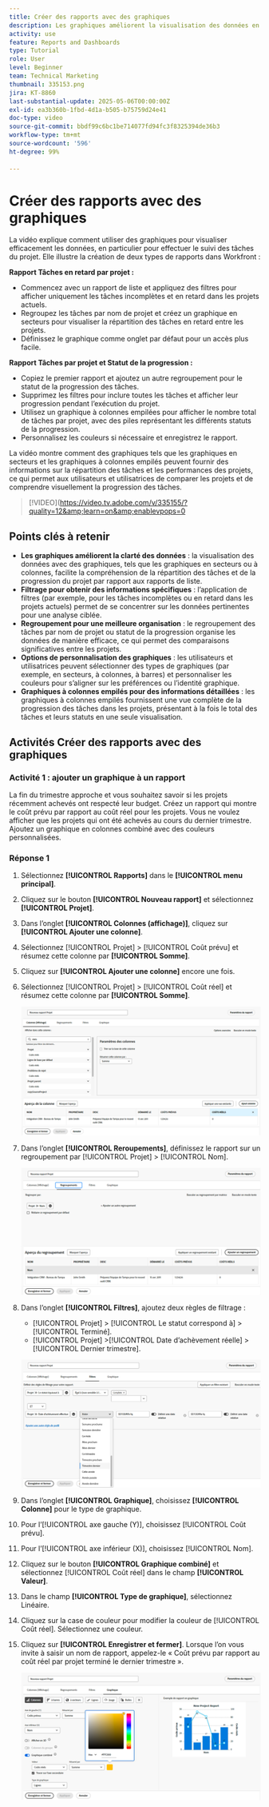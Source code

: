```yaml
---
title: Créer des rapports avec des graphiques
description: Les graphiques améliorent la visualisation des données en organisant les informations sur les données par le biais de filtres, de regroupements et de formats de colonnes empilés personnalisables, ce qui rend l’analyse plus claire et plus exploitable.
activity: use
feature: Reports and Dashboards
type: Tutorial
role: User
level: Beginner
team: Technical Marketing
thumbnail: 335153.png
jira: KT-8860
last-substantial-update: 2025-05-06T00:00:00Z
exl-id: ea3b360b-1fbd-4d1a-b505-b75759d24e41
doc-type: video
source-git-commit: bbdf99c6bc1be714077fd94fc3f8325394de36b3
workflow-type: tm+mt
source-wordcount: '596'
ht-degree: 99%

---
```


# Créer des rapports avec des graphiques

La vidéo explique comment utiliser des graphiques pour visualiser efficacement les données, en particulier pour effectuer le suivi des tâches du projet. Elle illustre la création de deux types de rapports dans Workfront :

**Rapport Tâches en retard par projet :**

* Commencez avec un rapport de liste et appliquez des filtres pour afficher uniquement les tâches incomplètes et en retard dans les projets actuels.
* Regroupez les tâches par nom de projet et créez un graphique en secteurs pour visualiser la répartition des tâches en retard entre les projets.
* Définissez le graphique comme onglet par défaut pour un accès plus facile.

**Rapport Tâches par projet et Statut de la progression :**

* Copiez le premier rapport et ajoutez un autre regroupement pour le statut de la progression des tâches.
* Supprimez les filtres pour inclure toutes les tâches et afficher leur progression pendant l’exécution du projet.
* Utilisez un graphique à colonnes empilées pour afficher le nombre total de tâches par projet, avec des piles représentant les différents statuts de la progression.
* Personnalisez les couleurs si nécessaire et enregistrez le rapport.

La vidéo montre comment des graphiques tels que les graphiques en secteurs et les graphiques à colonnes empilés peuvent fournir des informations sur la répartition des tâches et les performances des projets, ce qui permet aux utilisateurs et utilisatrices de comparer les projets et de comprendre visuellement la progression des tâches.

>[!VIDEO](https://video.tv.adobe.com/v/335155/?quality=12&amp;learn=on&amp;enablevpops=0

## Points clés à retenir

* **Les graphiques améliorent la clarté des données** : la visualisation des données avec des graphiques, tels que les graphiques en secteurs ou à colonnes, facilite la compréhension de la répartition des tâches et de la progression du projet par rapport aux rapports de liste.
* **Filtrage pour obtenir des informations spécifiques** : l’application de filtres (par exemple, pour les tâches incomplètes ou en retard dans les projets actuels) permet de se concentrer sur les données pertinentes pour une analyse ciblée.
* **Regroupement pour une meilleure organisation** : le regroupement des tâches par nom de projet ou statut de la progression organise les données de manière efficace, ce qui permet des comparaisons significatives entre les projets.
* **Options de personnalisation des graphiques** : les utilisateurs et utilisatrices peuvent sélectionner des types de graphiques (par exemple, en secteurs, à colonnes, à barres) et personnaliser les couleurs pour s’aligner sur les préférences ou l’identité graphique.
* **Graphiques à colonnes empilés pour des informations détaillées** : les graphiques à colonnes empilés fournissent une vue complète de la progression des tâches dans les projets, présentant à la fois le total des tâches et leurs statuts en une seule visualisation.


## Activités Créer des rapports avec des graphiques

### Activité 1 : ajouter un graphique à un rapport

La fin du trimestre approche et vous souhaitez savoir si les projets récemment achevés ont respecté leur budget. Créez un rapport qui montre le coût prévu par rapport au coût réel pour les projets. Vous ne voulez afficher que les projets qui ont été achevés au cours du dernier trimestre. Ajoutez un graphique en colonnes combiné avec des couleurs personnalisées.

### Réponse 1

1. Sélectionnez **[!UICONTROL Rapports]** dans le **[!UICONTROL menu principal]**.
1. Cliquez sur le bouton **[!UICONTROL Nouveau rapport]** et sélectionnez **[!UICONTROL Projet]**.
1. Dans l’onglet **[!UICONTROL Colonnes (affichage)]**, cliquez sur **[!UICONTROL Ajouter une colonne]**.
1. Sélectionnez [!UICONTROL Projet] > [!UICONTROL Coût prévu] et résumez cette colonne par **[!UICONTROL Somme]**.
1. Cliquez sur **[!UICONTROL Ajouter une colonne]** encore une fois.
1. Sélectionnez [!UICONTROL Projet] > [!UICONTROL Coût réel] et résumez cette colonne par **[!UICONTROL Somme]**.

   ![Image de l’écran d’ajout de colonnes à un rapport](assets/chart-report-columns.png)

1. Dans l’onglet **[!UICONTROL Reroupements]**, définissez le rapport sur un regroupement par [!UICONTROL Projet] > [!UICONTROL Nom].

   ![Image de l’écran d’ajout de groupes à un rapport](assets/chart-report-groupings.png)

1. Dans l’onglet **[!UICONTROL Filtres]**, ajoutez deux règles de filtrage :

   * [!UICONTROL Projet] > [!UICONTROL Le statut correspond à] > [!UICONTROL Terminé].
   * [!UICONTROL Projet] >[!UICONTROL  Date d’achèvement réelle] > [!UICONTROL Dernier trimestre].

   ![Image de l’écran d’ajout de filtres à un rapport](assets/chart-report-filters.png)

1. Dans l’onglet **[!UICONTROL Graphique]**, choisissez **[!UICONTROL Colonne]** pour le type de graphique.
1. Pour l’[!UICONTROL axe gauche (Y)], choisissez [!UICONTROL Coût prévu].
1. Pour l’[!UICONTROL axe inférieur (X)], choisissez [!UICONTROL Nom].
1. Cliquez sur le bouton **[!UICONTROL Graphique combiné]** et sélectionnez [!UICONTROL Coût réel] dans le champ **[!UICONTROL Valeur]**.
1. Dans le champ **[!UICONTROL Type de graphique]**, sélectionnez Linéaire.
1. Cliquez sur la case de couleur pour modifier la couleur de [!UICONTROL Coût réel]. Sélectionnez une couleur.
1. Cliquez sur **[!UICONTROL Enregistrer et fermer]**. Lorsque l’on vous invite à saisir un nom de rapport, appelez-le « Coût prévu par rapport au coût réel par projet terminé le dernier trimestre ».

   ![Image de l’écran d’ajout d’un graphique à un rapport](assets/chart-report-chart.png)
